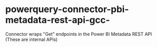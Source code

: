 # powerquery-connector-pbi-metadata-rest-api-gcc-
Connector wraps "Get" endpoints in the Power BI Metadata REST API (These are internal APIs)
